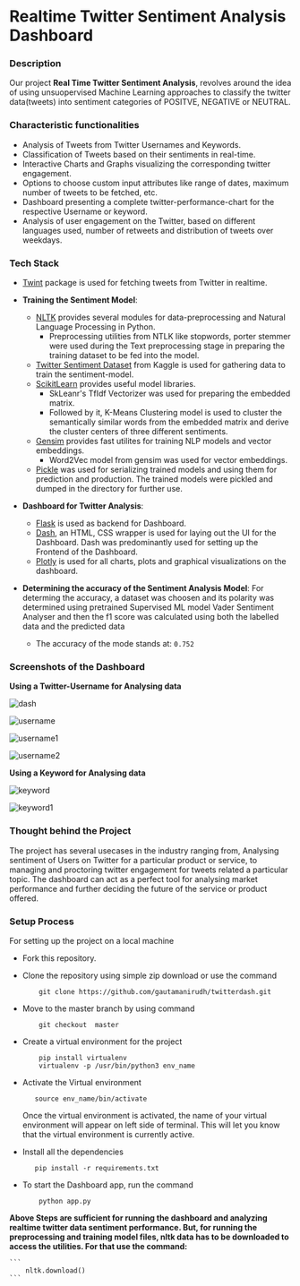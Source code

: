 # Realtime Twitter Sentiment Analysis Dashboard
<!-- Twitter Analytics Dashboard -->

### Description 

Our project **Real Time Twitter Sentiment Analysis**, revolves around the idea of using unsuopervised Machine Learning approaches to classify the twitter data(tweets) into sentiment categories of POSITVE, NEGATIVE or NEUTRAL.

### Characteristic functionalities

* Analysis of Tweets from Twitter Usernames and Keywords.
* Classification of Tweets based on their sentiments in real-time.
* Interactive Charts and Graphs visualizing the corresponding twitter engagement.
* Options to choose custom input attributes like range of dates, maximum number of tweets to be fetched, etc.
* Dashboard presenting a complete twitter-performance-chart for the respective Username or keyword.
* Analysis of user engagement on the Twitter, based on different languages used, number of retweets and distribution of tweets over weekdays.


### Tech Stack 

* [Twint](https://github.com/twintproject/twint "Twint") package is used for fetching tweets from Twitter in realtime.
* **Training the Sentiment Model**:
    * [NLTK](https://github.com/nltk/nltk "NLTK") provides several modules for data-preprocessing and Natural Language Processing in Python.
        * Preprocessing utilities from NTLK like stopwords, porter stemmer were used during the Text preprocessing stage in preparing the training dataset to be fed into the model.
    * [Twitter Sentiment Dataset](https://www.kaggle.com/kazanova/sentiment140 "Twitter Sentiment Dataset") from Kaggle is used for gathering data to train the sentiment-model.
    * [ScikitLearn](https://github.com/scikit-learn/scikit-learn "ScikitLearn") provides useful model libraries.
        * SkLeanr's TfIdf Vectorizer was used for preparing the embedded matrix.
        * Followed by it, K-Means Clustering model is used to cluster the semantically similar words from the embedded matrix and derive the cluster centers of three different sentiments.
    * [Gensim](https://github.com/RaRe-Technologies/gensim "Gensim") provides fast utilites for training NLP models and vector embeddings. 
        * Word2Vec model from gensim was used for vector embeddings.
    * [Pickle](https://github.com/python/cpython/blob/master/Lib/pickle.py "Pickle") was used for serializing trained models and using them for prediction and production. The trained models were pickled and dumped in the directory for further use.

* **Dashboard for Twitter Analysis**:
    * [Flask](https://github.com/pallets/flask "Flask") is used as backend for Dashboard.
    * [Dash](https://github.com/plotly/dash "Dash"), an HTML, CSS wrapper is used for laying out the UI for the Dashboard. Dash was predominantly used for setting up the Frontend of the Dashboard.
    * [Plotly](https://github.com/plotly "Plotly") is used for all charts, plots and graphical visualizations on the dashboard.

* **Determining the accuracy of the Sentiment Analysis Model**:
    For determing the accuracy, a dataset was choosen and its polarity was determined using pretrained Supervised ML model Vader Sentiment Analyser and then the f1 score was calculated using both the labelled data and the predicted data
    * The accuracy of the mode stands at: ```0.752```
### Screenshots of the Dashboard

**Using a Twitter-Username for Analysing data**

![dash](https://user-images.githubusercontent.com/56076028/106376026-4869f280-63b7-11eb-87fb-e1e3a6a4b817.jpeg)

![username](https://user-images.githubusercontent.com/56076028/106364418-dc56a280-6354-11eb-8bba-ee15e7cf6e31.jpeg)

![username1](https://user-images.githubusercontent.com/56076028/106364442-04460600-6355-11eb-9ce7-36540006fda4.jpeg)

![username2](https://user-images.githubusercontent.com/56076028/106364448-1758d600-6355-11eb-83d2-835529be9c72.jpeg)


**Using a Keyword for Analysing data**

![keyword](https://user-images.githubusercontent.com/56076028/106364458-29d30f80-6355-11eb-8d67-1ab1cc0faaf1.jpeg)

![keyword1](https://user-images.githubusercontent.com/56076028/106364473-3ce5df80-6355-11eb-8815-93a342eab3aa.jpeg)


### Thought behind the Project

The project has several usecases in the industry ranging from, Analysing sentiment of Users on Twitter for a particular product or service, to managing and proctoring twitter engagement for tweets related a particular topic. The dashboard can act as a perfect tool for analysing market performance and further deciding the future of the service or product offered.

### Setup Process

For setting up the project on a local machine

* Fork this repository.
* Clone the repository using simple zip download or use the command
    ```
        git clone https://github.com/gautamanirudh/twitterdash.git
    ```
* Move to the master branch by using command
    ```
        git checkout  master
    ```
* Create a virtual environment for the project
    ```
        pip install virtualenv
        virtualenv -p /usr/bin/python3 env_name
    ```
* Activate the Virtual environment
    ```
       source env_name/bin/activate
    ```
    Once the virtual environment is activated, the name of your virtual environment will appear on left side of terminal. This will let you know that the virtual environment is currently active. 

* Install all the dependencies
    ```
       pip install -r requirements.txt
    ```

* To start the Dashboard app, run the command
    ```
        python app.py
    ```


**Above Steps are sufficient for running the dashboard and analyzing realtime twitter data sentiment performance. But, for running the preprocessing and training model files, nltk data has to be downloaded to access the utilities. For that use the command:**

    ```
        nltk.download()
    ```

